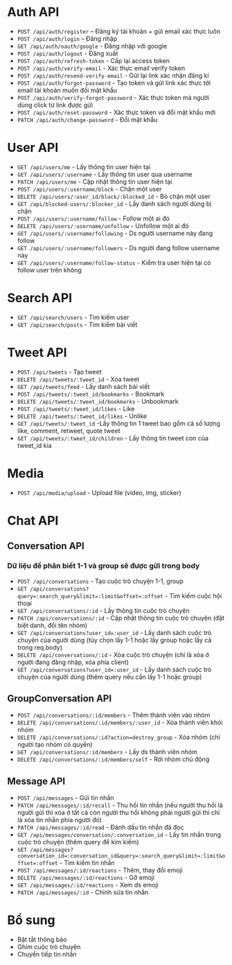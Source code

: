 # Auth API

- `POST /api/auth/register` – Đăng ký tài khoản + gửi email xác thực luôn
- `POST /api/auth/login` – Đăng nhập
- `GET /api/auth/oauth/google` - Đăng nhập với google
- `POST /api/auth/logout` - Đăng xuất
- `POST /api/auth/refresh-token` - Cấp lại access token
- `POST /api/auth/verify-email` - Xác thực email verify token
- `POST /api/auth/resend-verify-email` - Gửi lại link xác nhận đăng kí
- `POST /api/auth/forgot-password` - Tạo token và gửi link xác thực tới email tài khoản muốn đổi mật khẩu
- `POST /api/auth/verify-forgot-password` - Xác thực token mà người dùng click từ link được gửi
- `POST /api/auth/reset-password` - Xác thực token và đổi mật khẩu mới
- `PATCH /api/auth/change-password` - Đổi mật khẩu

# User API

- `GET /api/users/me` - Lấy thông tin user hiện tại
- `GET /api/users/:username` - Lấy thông tin user qua username
- `PATCH /api/users/me` - Cập nhật thông tin user hiện tại
- `POST /api/users/:username/block` - Chặn một user
- `DELETE /api/users/:user_id/block/:blocked_id` - Bỏ chặn một user
- `GET /api/blocked-users/:blocker_id` - Lấy danh sách người dùng bị chặn
- `POST /api/users/:username/follow` - Follow một ai đó
- `DELETE /api/users/:username/unfollow` - Unfollow một ai đó
- `GET /api/users/:username/following` - Ds người username này đang follow
- `GET /api/users/:username/followers` - Ds người đang follow username này
- `GET /api/users/:username/follow-status` - Kiểm tra user hiện tại có follow user trên không

# Search API

- `GET /api/search/users` - Tìm kiếm user
- `GET /api/search/posts` - Tìm kiếm bài viết

# Tweet API

- `POST /api/tweets` - Tạo tweet
- `DELETE /api/tweets/:tweet_id` - Xóa tweet
- `GET /api/tweets/feed` - Lấy danh sách bài viết
- `POST /api/tweets/:tweet_id/bookmarks` - Bookmark
- `DELETE /api/tweets/:tweet_id/bookmarks` - Unbookmark
- `POST /api/tweets/:tweet_id/likes` - Like
- `DELETE /api/tweets/:tweet_id/likes` - Unlike
- `GET /api/tweets/:tweet_id` -Lấy thông tin 1 tweet bao gồm cả số lượng like, comment, retweet, quote tweet
- `GET /api/tweets/:tweet_id/children` - Lấy thông tin tweet con của tweet_id kia

# Media

- `POST /api/media/upload` - Upload file (video, img, sticker)

# Chat API

## Conversation API

### Dữ liệu để phân biết 1-1 và group sẽ được gửi trong body

- `POST /api/conversations` - Tạo cuộc trò chuyện 1-1, group
- `GET /api/conversations?query=:search_query&limit=:limit&offset=:offset` - Tìm kiếm cuộc hội thoại
- `GET /api/conversations/:id` - Lấy thông tin cuộc trò chuyện
- `PATCH /api/conversations/:id` - Cập nhật thông tin cuộc trò chuyện (đặt biệt danh, đổi tên nhóm)
- `GET /api/conversations?user_id=:user_id` - Lấy danh sách cuộc trò chuyện của người dùng (tùy chọn lấy 1-1 hoặc lấy group hoặc lấy cả trong req.body)
- `DELETE /api/conversations/:id` - Xóa cuộc trò chuyện (chỉ là xóa ở người đang đăng nhập, xóa phía client)
- `GET /api/conversations?user_id=:user_id` - Lấy danh sách cuộc trò chuyện của người dùng (thêm query nếu cần lấy 1-1 hoặc group)

## GroupConversation API

- `POST /api/conversations/:id/members` - Thêm thành viên vào nhóm
- `DELETE /api/conversations/:id/members/:user_id` - Xóa thành viên khỏi nhóm
- `DELETE /api/conversations/:id?action=destroy_group` - Xóa nhóm (chỉ người tạo nhóm có quyền)
- `GET /api/conversations/:id/members` - Lấy ds thành viên nhóm
- `DELETE /api/conversations/:id/members/self` - Rời nhóm chủ động

## Message API

- `POST /api/messages` - Gửi tin nhắn
- `PATCH /api/messages/:id/recall` - Thu hồi tin nhắn (nếu người thu hồi là người gửi thì xóa ở tất cả còn người thu hồi không phải người gửi thì chỉ là xóa tin nhắn phía người đó)
- `PATCH /api/messages/:id/read` - Đánh dấu tin nhắn đã đọc
- `GET /api/messages/conversation/:conversation_id` - Lấy tin nhắn trong cuộc trò chuyện (thêm query để kìm kiếm)
- `GET /api/messages?conversation_id=:conversation_id&query=:search_query&limit=:limit&offset=:offset` - Tìm kiếm tin nhắn
- `POST /api/messages/:id/reactions` - Thêm, thay đổi emoji
- `DELETE /api/messages/:id/reactions` - Gỡ emoji
- `GET /api/messages/:id/reactions` - Xem ds emoji
- `PATCH /api/messages/:id` - Chỉnh sửa tin nhắn

# Bổ sung

- Bật tắt thông báo
- Ghim cuộc trò chuyện
- Chuyển tiếp tin nhắn
